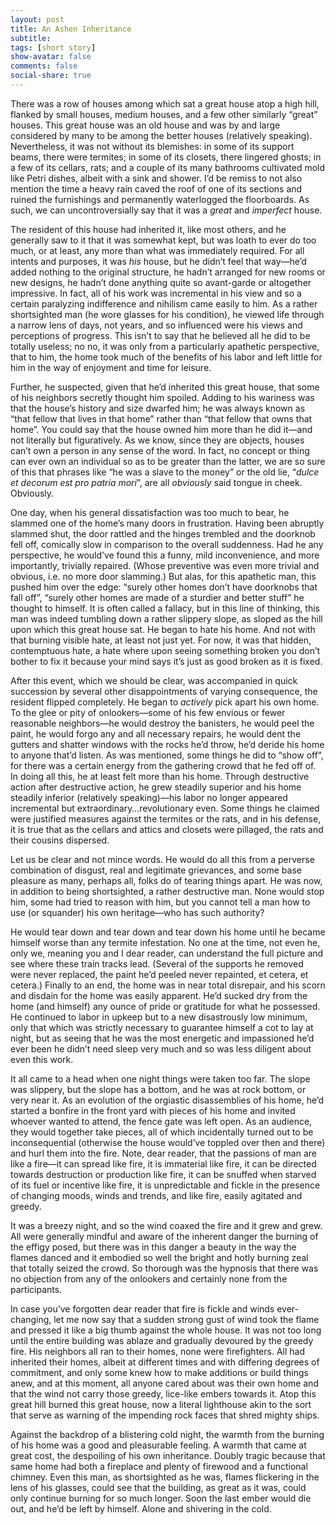```yaml
---
layout: post
title: An Ashen Inheritance
subtitle: 
tags: [short story]
show-avatar: false
comments: false
social-share: true
---
```


There was a row of houses among which sat a great house atop a high hill, flanked by small houses, medium houses, and a few other similarly “great” houses. This great house was an old house and was by and large considered by many to be among the better houses (relatively speaking). Nevertheless, it was not without its blemishes: in some of its support beams, there were termites; in some of its closets, there lingered ghosts; in a few of its cellars, rats; and a couple of its many bathrooms cultivated mold like Petri dishes, albeit with a sink and shower. I’d be remiss to not also mention the time a heavy rain caved the roof of one of its sections and ruined the furnishings and permanently waterlogged the floorboards. As such, we can uncontroversially say that it was a *great* and *imperfect* house.

The resident of this house had inherited it, like most others, and he generally saw to it that it was somewhat kept, but was loath to ever do too much, or at least, any more than what was immediately required. For all intents and purposes, it was *his* house, but he didn’t feel that way—he’d added nothing to the original structure, he hadn’t arranged for new rooms or new designs, he hadn’t done anything quite so avant-garde or altogether impressive. In fact, all of his work was incremental in his view and so a certain paralyzing indifference and nihilism came easily to him. As a rather shortsighted man (he wore glasses for his condition), he viewed life through a narrow lens of days, not years, and so influenced were his views and perceptions of progress. This isn’t to say that he believed all he did to be totally useless; no no, it was only from a particularly apathetic perspective, that to him, the home took much of the benefits of his labor and left little for him in the way of enjoyment and time for leisure.

Further, he suspected, given that he’d inherited this great house, that some of his neighbors secretly thought him spoiled. Adding to his wariness was that the house’s history and size dwarfed him; he was always known as “that fellow that lives in that home” rather than “that fellow that owns that home”. You could say that the house owned him more than he did it—and not literally but figuratively. As we know, since they are objects, houses can’t own a person in any sense of the word. In fact, no concept or thing can ever own an individual so as to be greater than the latter, we are so sure of this that phrases like “he was a slave to the money” or the old lie, “*dulce et decorum est pro patria mori*”, are all *obviously* said tongue in cheek. Obviously.

One day, when his general dissatisfaction was too much to bear, he slammed one of the home’s many doors in frustration. Having been abruptly slammed shut, the door rattled and the hinges trembled and the doorknob fell off, comically slow in comparison to the overall suddenness. Had he any perspective, he would’ve found this a funny, mild inconvenience, and more importantly, trivially repaired. (Whose preventive was even more trivial and obvious, i.e. no more door slamming.) But alas, for this apathetic man, this pushed him over the edge: “surely other homes don’t have doorknobs that fall off”, “surely other homes are made of a sturdier and better stuff” he thought to himself. It is often called a fallacy, but in this line of thinking, this man was indeed tumbling down a rather slippery slope, as sloped as the hill upon which this great house sat. He began to hate his home. And not with that burning visible hate, at least not just yet. For now, it was that hidden, contemptuous hate, a hate where upon seeing something broken you don’t bother to fix it because your mind says it’s just as good broken as it is fixed.

After this event, which we should be clear, was accompanied in quick succession by several other disappointments of varying consequence, the resident flipped completely. He began to *actively* pick apart his own home. To the glee or pity of onlookers—some of his few envious or fewer reasonable neighbors—he would destroy the banisters, he would peel the paint, he would forgo any and all necessary repairs, he would dent the gutters and shatter windows with the rocks he’d throw, he’d deride his home to anyone that’d listen. As was mentioned, some things he did to “show off”, for there was a certain energy from the gathering crowd that he fed off of. In doing all this, he at least felt more than his home. Through destructive action after destructive action, he grew steadily superior and his home steadily inferior (relatively speaking)—his labor no longer appeared incremental but extraordinary…revolutionary even. Some things he claimed were justified measures against the termites or the rats, and in his defense, it is true that as the cellars and attics and closets were pillaged, the rats and their cousins dispersed.

Let us be clear and not mince words. He would do all this from a perverse combination of disgust, real and legitimate grievances, and some base pleasure as many, perhaps all, folks do of tearing things apart. He was now, in addition to being shortsighted, a rather destructive man. None would stop him, some had tried to reason with him, but you cannot tell a man how to use (or squander) his own heritage—who has such authority?

He would tear down and tear down and tear down his home until he became himself worse than any termite infestation. No one at the time, not even he, only we, meaning you and I dear reader, can understand the full picture and see where these train tracks lead. (Several of the supports he removed were never replaced, the paint he’d peeled never repainted, et cetera, et cetera.) Finally to an end, the home was in near total disrepair, and his scorn and disdain for the home was easily apparent. He’d sucked dry from the home (and himself) any ounce of pride or gratitude for what he possessed. He continued to labor in upkeep but to a new disastrously low minimum, only that which was strictly necessary to guarantee himself a cot to lay at night, but as seeing that he was the most energetic and impassioned he’d ever been he didn’t need sleep very much and so was less diligent about even this work.

It all came to a head when one night things were taken too far. The slope was slippery, but the slope has a bottom, and he was at rock bottom, or very near it. As an evolution of the orgiastic disassemblies of his home, he’d started a bonfire in the front yard with pieces of his home and invited whoever wanted to attend, the fence gate was left open. As an audience, they would together take pieces, all of which incidentally turned out to be inconsequential (otherwise the house would’ve toppled over then and there) and hurl them into the fire. Note, dear reader, that the passions of man are like a fire—it can spread like fire, it is immaterial like fire, it can be directed towards destruction or production like fire, it can be snuffed when starved of its fuel or incentive like fire, it is unpredictable and fickle in the presence of changing moods, winds and trends, and like fire, easily agitated and greedy.

It was a breezy night, and so the wind coaxed the fire and it grew and grew. All were generally mindful and aware of the inherent danger the burning of the effigy posed, but there was in this danger a beauty in the way the flames danced and it embodied so well the bright and hotly burning zeal that totally seized the crowd. So thorough was the hypnosis that there was no objection from any of the onlookers and certainly none from the participants.

In case you’ve forgotten dear reader that fire is fickle and winds ever-changing, let me now say that a sudden strong gust of wind took the flame and pressed it like a big thumb against the whole house. It was not too long until the entire building was ablaze and gradually devoured by the greedy fire. His neighbors all ran to their homes, none were firefighters. All had inherited their homes, albeit at different times and with differing degrees of commitment, and only some knew how to make additions or build things anew, and at this moment, all anyone cared about was their own home and that the wind not carry those greedy, lice-like embers towards it. Atop this great hill burned this great house, now a literal lighthouse akin to the sort that serve as warning of the impending rock faces that shred mighty ships.

Against the backdrop of a blistering cold night, the warmth from the burning of his home was a good and pleasurable feeling. A warmth that came at great cost, the despoiling of his own inheritance. Doubly tragic because that same home had both a fireplace and plenty of firewood and a functional chimney. Even this man, as shortsighted as he was, flames flickering in the lens of his glasses, could see that the building, as great as it was, could only continue burning for so much longer. Soon the last ember would die out, and he’d be left by himself. Alone and shivering in the cold.